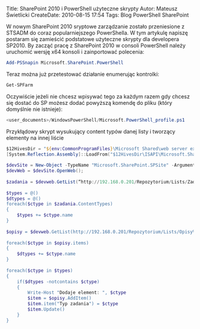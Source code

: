 Title: SharePoint 2010 i PowerShell użyteczne skrypty
Autor: Mateusz Świetlicki
CreateDate: 2010-08-15 17:54
Tags: 	Blog
		PowerShell
		SharePoint

W nowym SharePoint 2010 sryptowe zarządzanie zostało przeniesione z STSADM 
do coraz popularniejszego PowerShella.
W tym artykulę napiszę postaram się zamieścić podstatowe użyteczne skrypty dla developera SP2010.
By zacząć pracę z SharePoint 2010 w consoli PowerShell należy uruchomić wersję x64 konsoli i zainportować polecenia:

```powershell
Add-PSSnapin Microsoft.SharePoint.PowerShell
```

Teraz można już przetestować działanie enumerując kontrolki:

```powershell
Get-SPFarm
```

Oczywiście jeżeli nie chcesz wpisywać tego za każdym razem gdy chcesz się dostać do SP możesz dodać powyższą komendę do pliku (który domyślnie nie istnieje):

```powershell
<user_documents>/WindowsPowerShell/Microsoft.PowerShell_profile.ps1
```

Przykłądowy skrypt wysukujący content typów danej listy i tworzący elementy na innej liście
```powershell
$12HivesDir = "${env:CommonProgramFiles}\Microsoft Shared\web server extensions\14\" 
[System.Reflection.Assembly]::LoadFrom("$12HivesDir\ISAPI\Microsoft.SharePoint.dll")
  
$devSite = New-Object -TypeName "Microsoft.SharePoint.SPSite" -ArgumentList "http://192.168.0.201/Repozytorium"; 
$devWeb = $devSite.OpenWeb();
  
$zadania = $devweb.GetList(“http://192.168.0.201/Repozytorium/Lists/Zadania")</a>
  
$types = @() 
$dtypes = @() 
foreach($ctype in $zadania.ContentTypes) 
{ 
	$types += $ctype.name 
}
  
$opisy = $devweb.GetList(http://192.168.0.201/Repozytorium/Lists/Opisy%20wiadomoci)
  
foreach($ctype in $opisy.items) 
{ 
	$dtypes += $ctype.name 
}
  
foreach($ctype in $types) 
{ 
	if($dtypes -notcontains $ctype) 
	{ 
		Write-Host "Dodaje element: ", $ctype
		$item = $opisy.AddItem() 
		$item.item("Typ zadania") = $ctype
		$item.Update() 
	} 
}
```